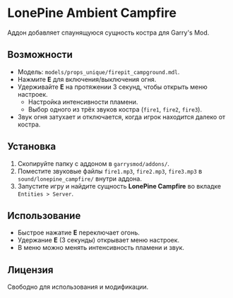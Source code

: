 # LonePine Ambient Campfire

Аддон добавляет спаунящуюся сущность костра для Garry's Mod.

## Возможности

- Модель: `models/props_unique/firepit_campground.mdl`.
- Нажмите **E** для включения/выключения огня.
- Удерживайте **E** на протяжении 3 секунд, чтобы открыть меню настроек.
  - Настройка интенсивности пламени.
  - Выбор одного из трёх звуков костра (`fire1`, `fire2`, `fire3`).
- Звук огня затухает и отключается, когда игрок находится далеко от костра.

## Установка

1. Скопируйте папку с аддоном в `garrysmod/addons/`.
2. Поместите звуковые файлы `fire1.mp3`, `fire2.mp3`, `fire3.mp3` в
   `sound/lonepine_campfire/` внутри аддона.
3. Запустите игру и найдите сущность **LonePine Campfire** во вкладке `Entities > Server`.

## Использование

- Быстрое нажатие **E** переключает огонь.
- Удержание **E** (3 секунды) открывает меню настроек.
- В меню можно менять интенсивность пламени и звук.

## Лицензия

Свободно для использования и модификации.
